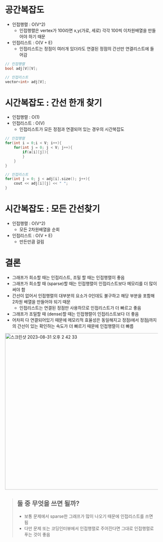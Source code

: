 # 공간복잡도
- 인접행렬 : O(V^2)
    - 인접행렬은 vertex가 100라면 x,y(가로, 세로) 각각 100씩 이차원배열을 만들어야 하기 때문
- 인접리스트 : O(V + E)
    - 인접리스트는 정점이 여러개 있더라도 연결된 정점의 간선만 연결리스트에 들어감
```cpp
// 인접행렬
bool adj[V][V];

// 인접리스트
vector<int> adj[V]; 
```

# 시간복잡도 : 간선 한개 찾기
- 인접행렬 : O(1)
- 인접리스트 : O(V)
    - 인접리스트가 모든 정점과 연결되어 있는 경우의 시간복잡도 
```cpp
// 인접행렬
for(int i = 0;i < V; i++){
    for(int j = 0; j < V; j++){
        if(a[i][j]){ 
        }
    }
}

// 인접리스트
for(int j = 0; j < adj[i].size(); j++){
    cout << adj[i][j] << " ";
}
```

# 시간복잡도 : 모든 간선찾기
- 인접행렬 : O(V^2)
    - 모든 2차원배열을 순회
- 인접리스트 :  O(V + E)
    - 만든만큼 걸림
# 결론
- 그래프가 희소할 때는 인접리스트, 조밀 할 때는 인접행렬이 좋음
- 그래프가 희소할 때 (sparse)할 때는 인접행렬이 인접리스트보다 메모리를 더 많이 써야 함
- 간선이 없어서 인접행렬의 대부분의 요소가 0인데도 불구하고 해당 부분을 포함해 2차원 배열을 만들어야 되기 때문
    - 인접리스트는 연결된 정점만 사용하므로 인접리스트가 더 빠르고 좋음
- 그래프가 조밀할 때 (dense)할 때는 인접행렬이 인접리스트보다 더 좋음
- 어차피 다 연결되어있기 때문에 메모리적 효율성은 동일해지고 정점i에서 정점j까지의 간선이 있는 확인하는 속도가 더 빠르기 때문에 인접행렬이 더 빠름

<img width="515" alt="스크린샷 2023-08-31 오후 2 42 33" src="https://github.com/ajhwan/Algorithm_study/assets/129160008/14441868-1172-43d2-84af-665d81e06ae0">

> ## 둘 중 무엇을 쓰면 될까? 
> - 보통 문제에서 sparse한 그래프가 많이 나오기 때문에 인접리스트를 쓰면 됨
> - 다만 문제 또는 코딩인터뷰에서 인접행렬로 주어진다면 그대로 인접행렬로 푸는 것이 좋음
